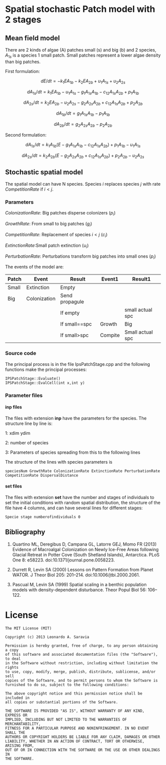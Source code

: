 
# Spatial stochastic Patch model with 2 stages

## Mean field model

There are 2 kinds of algae (A) patches small (s) and big (b) and 2 species, $A_{1s}$ is a species 1 small patch. Small patches represent a lower algae density than big patches.

First formulation:

$$dE/dt = -k_1 E A_{1b} - k_2 E A_{2b} + u_1 A_{1s} + u_2 A_{2s}$$

$$dA_{1s}/dt = k_1 E A_{1b} - u_1 A_{1s} - g_1 A_{1s} A_{1b} - c_{12} A_{1s} A_{2b} + p_1 A_{1b}$$

$$dA_{2s}/dt = k_2 E A_{2b} - u_2 A_{2s} - g_2 A_{2s} A_{2b} + c_{12} A_{1s} A_{2b} + p_2 A_{2b}$$

$$dA_{1b}/dt = g_1 A_{1s} A_{1b} - p_1 A_{1b}$$

$$dA_{2b}/dt = g_2 A_{2s} A_{2b} - p_2 A_{2b}$$

Second formulation:

$$dA_{1s}/dt = k_1 A_{1b} (E - g_1 A_{1s} A_{1b} - c_{12} A_{1s} A_{2b}) + p_1 A_{1b} - u_1 A_{1s}$$

$$dA_{2s}/dt = k_2 A_{2b} (E - g_2 A_{2s} A_{2b} + c_{12} A_{1s} A_{2b}) + p_2 A_{2b} - u_2 A_{2s}$$


## Stochastic spatial model

The spatial model can have N species. Species *i* replaces species *j* with rate *CompetitionRate* if $i<j$.
    
### Parameters


*ColonizationRate*: Big patches disperse colonizers ($p_{i}$)

*GrowthRate*: From small to big patches ($g_{i}$)

*CompetitionRate*: Replacement of species $i<j$  ($c_{i}$)

*ExtinctionRate*:Small patch extinction ($u_{i}$)

*PerturbationRate*: Perturbations transform big patches into small ones ($p_{i}$)


The events of the model are:

| Patch |    Event     |     Result     |  Event1 |     Result1      |
|-------|--------------|----------------|---------|------------------|
| Small | Extinction   | Empty          |         |                  |
| Big   | Colonization | Send propagule |         |                  |
|       |              | If empty       |         | small actual spc |
|       |              | If small==spc  | Growth  | Big              |
|       |              | If small>spc   | Compite | Small actual spc |


### Source code

The principal process is in the file IpsPatchStage.cpp and the following functions make the principal processes:

    IPSPatchStage::Evaluate()
    IPSPatchStage::EvalCell(int x,int y)

### Parameter files

#### inp files

The files with extension **inp** have the parameters for the species. The structure line by line is:

1: xdim ydim

2: number of species

3: Parameters of species spreading from this to the following lines

The structure of the lines with species parameters is 

    speciesNum GrowthRate ColonizationRate ExtinctionRate PerturbationRate CompetitionRate DispersalDistance 

#### set files

The files with extension **set** have the number and stages of individuals to set the initial conditions with random spatial distribution, the structure of the file have 4 columns, and can have several lines for different stages:

    Specie stage numberofindividuals 0



## Bibliography

1. Quartino ML, Deregibus D, Campana GL, Latorre GEJ, Momo FR (2013) Evidence of Macroalgal Colonization on Newly Ice-Free Areas following Glacial Retreat in Potter Cove (South Shetland Islands), Antarctica. PLoS One 8: e58223. doi:10.1371/journal.pone.0058223.

1. Durrett R, Levin SA (2000) Lessons on Pattern Formation from Planet WATOR. J Theor Biol 205: 201–214. doi:10.1006/jtbi.2000.2061.

1. Pascual M, Levin SA (1999) Spatial scaling in a benthic population models with density-dependent disturbance. Theor Popul Biol 56: 106–122.


# License


    The MIT License (MIT)

    Copyright (c) 2013 Leonardo A. Saravia

    Permission is hereby granted, free of charge, to any person obtaining a copy
    of this software and associated documentation files (the "Software"), to deal
    in the Software without restriction, including without limitation the rights
    to use, copy, modify, merge, publish, distribute, sublicense, and/or sell
    copies of the Software, and to permit persons to whom the Software is
    furnished to do so, subject to the following conditions:

    The above copyright notice and this permission notice shall be included in
    all copies or substantial portions of the Software.

    THE SOFTWARE IS PROVIDED "AS IS", WITHOUT WARRANTY OF ANY KIND, EXPRESS OR
    IMPLIED, INCLUDING BUT NOT LIMITED TO THE WARRANTIES OF MERCHANTABILITY,
    FITNESS FOR A PARTICULAR PURPOSE AND NONINFRINGEMENT. IN NO EVENT SHALL THE
    AUTHORS OR COPYRIGHT HOLDERS BE LIABLE FOR ANY CLAIM, DAMAGES OR OTHER
    LIABILITY, WHETHER IN AN ACTION OF CONTRACT, TORT OR OTHERWISE, ARISING FROM,
    OUT OF OR IN CONNECTION WITH THE SOFTWARE OR THE USE OR OTHER DEALINGS IN
    THE SOFTWARE.
